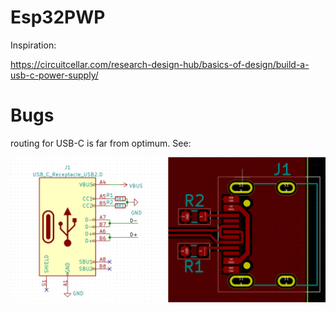 # Esp32PWP

Inspiration:

https://circuitcellar.com/research-design-hub/basics-of-design/build-a-usb-c-power-supply/

# Bugs

routing for USB-C is far from optimum. See:

![](correct_layout.png)


